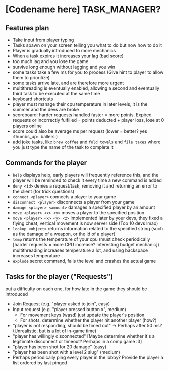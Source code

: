# [Codename here] TASK_MANAGER?

## Features plan

- Take input from player typing
- Tasks spawn on your screen telling you what to do but now how to do it
- Player is gradually introduced to more mechanics
- When a task expires it increases your lag (bad score)
- too much lag and you lose the game
- survive long enough without lagging and you win
- some tasks take a few ms for you to process (Give hint to player to allow them to prioritize)
- some tasks arrive late, and are therefore more urgent
- multithreading is eventually enabled, allowing a second and eventually third task to be executed at the same time
- keyboard shortcuts
- player must manage their cpu temperature in later levels, it is the summer and the devs are broke
- scoreboard: harder requests handled faster = more points. Expired requests or incorrectly fulfilled = points deducted + player loss, lose at 0 players online
- score could also be average ms per request (lower = better? yes :thumbs_up: :ballers:)
- add joke tasks, like `brew coffee` and `fold towels` and `file taxes` where you just type the name of the task to complete it

## Commands for the player
- `help` displays help, early players will frequently reference this, and the player will be reminded to check it every time a new command is added
- `deny <id>` denies a request/task, removing it and returning an error to the client (for trick questions)
- `connect <player>` connects a player to your game
- `disconnect <player>` disconnects a player from your game 
- `damage <player> <amount>` damages a specified player by an amount
- `move <player> <x> <y>` moves a player to the specified position
- `move <player> <x> <y> <z>` implemented later by your devs, they fixed a flying cheat, vertical movement is now server side (Top 10 devs lmao)
- `lookup <object>` returns information related to the specified string (such as the damage of a weapon, or the id of a player)
- `temp` returns the temperature of your cpu (must check periodically [harder requests = more CPU increase? Interesting budget mechanic])
multithreading increases temperature a lot, and using backspace increases temperature
- `explode` secret command, fails the level and crashes the actual game

## Tasks for the player ("Requests")
put a difficulty on each one, for how late in the game they should be introduced
- Join Request (e.g. "player asked to join", easy)
- Input request (e.g. "player pressed button x", medium)
    - For movement keys (wasd) just update the player's position
    - For shots, determine whether the player hit another player (how?)
- "player is not responding, should be timed out" -> Perhaps after 50 ms? (Unrealistic, but is a lot of in-game time)
- "player has willingly disconnected" [Maybe determine whether it's a legitimate disconnect or timeout? Perhaps in a comp game :3]
- "player has been shot for 20 damage" (easy)
- "player has been shot with a level 2 slug" (medium)
- Perhaps periodically ping every player in the lobby? Provide the player a list ordered by last pinged